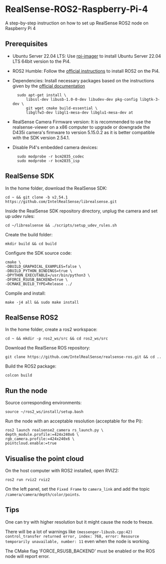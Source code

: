 # RealSense-ROS2-Raspberry-Pi-4
A step-by-step instruction on how to set up RealSense ROS2 node on Raspberry Pi 4

## Prerequisites

* Ubuntu Server 22.04 LTS: Use [rpi-imager](https://www.raspberrypi.com/software/) to install Ubuntu Server 22.04 LTS 64bit version to the Pi4.

* ROS2 Humble: Follow the [official instructions](https://docs.ros.org/en/humble/Installation/Ubuntu-Install-Debians.html) to install ROS2 on the Pi4.

* Dependencies: Install necessary packages based on the instructions given by the [official documentation](https://github.com/IntelRealSense/librealsense/blob/development/doc/installation.md#install-dependencies)

		sudo apt-get install \
			libssl-dev libusb-1.0-0-dev libudev-dev pkg-config libgtk-3-dev \
			git wget cmake build-essential \
			libglfw3-dev libgl1-mesa-dev libglu1-mesa-dev at

* RealSense Camera Firmware version: It is recommended to use the realsense-viewer on a x86 computer to upgrade or downgrade the D435i camera's firmware to version 5.15.0.2 as it is better compatible with the SDK version 2.54.1.

* Disable Pi4's embedded camera devices:

		sudo modprobe -r bcm2835_codec
		sudo modprobe -r bcm2835_isp

## RealSense SDK

In the home folder, download the RealSense SDK:

	cd ~ && git clone -b v2.54.1 https://github.com/IntelRealSense/librealsense.git

Inside the RealSense SDK repository directory, unplug the camera and set up udev rules:

	cd ~/librealsense && ./scripts/setup_udev_rules.sh

Create the build folder:

	mkdir build && cd build

Configure the SDK source code:

	cmake \
    -DBUILD_GRAPHICAL_EXAMPLES=false \
    -DBUILD_PYTHON_BINDINGS=true \
    -DPYTHON_EXECUTABLE=/usr/bin/python3 \
    -DFORCE_RSUSB_BACKEND=true \
    -DCMAKE_BUILD_TYPE=Release ../

Compile and install:

	make -j4 all && sudo make install

## RealSense ROS2

In the home folder, create a ros2 workspace:

	cd ~ && mkdir -p ros2_ws/src && cd ros2_ws/src

Download the RealSense ROS repository:

	git clone https://github.com/IntelRealSense/realsense-ros.git && cd ..

Build the ROS2 package:

	colcon build

## Run the node

Source corresponding environments:

	source ~/ros2_ws/install/setup.bash

Run the node with an acceptable resolution (acceptable for the Pi):

	ros2 launch realsense2_camera rs_launch.py \
	depth_module.profile:=424x240x6 \
	rgb_camera.profile:=424x240x6 \
	pointcloud.enable:=true

## Visualise the point cloud

On the host computer with ROS2 installed, open RVIZ2:

	ros2 run rviz2 rviz2

On the left panel, set the `Fixed Frame` to `camera_link` and add the topic `/camera/camera/depth/color/points`.

## Tips

One can try with higher resolution but it might cause the node to freeze.

There will be a lot of warnings like `(messenger-libusb.cpp:42) control_transfer returned error, index: 768, error: Resource temporarily unavailable, number: 11` even when the node is working.

The CMake flag 'FORCE_RSUSB_BACKEND' must be enabled or the ROS node will report error.